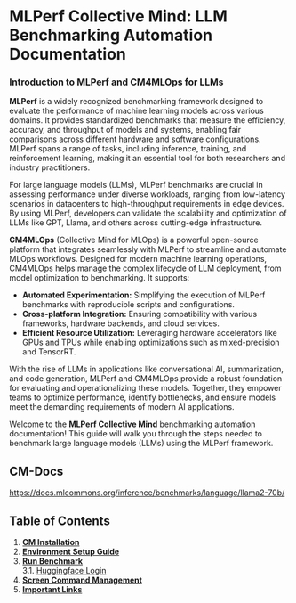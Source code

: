 # MLPerf Collective Mind: LLM Benchmarking Automation Documentation

### **Introduction to MLPerf and CM4MLOps for LLMs**

**MLPerf** is a widely recognized benchmarking framework designed to evaluate the performance of machine learning models across various domains. It provides standardized benchmarks that measure the efficiency, accuracy, and throughput of models and systems, enabling fair comparisons across different hardware and software configurations. MLPerf spans a range of tasks, including inference, training, and reinforcement learning, making it an essential tool for both researchers and industry practitioners.

For large language models (LLMs), MLPerf benchmarks are crucial in assessing performance under diverse workloads, ranging from low-latency scenarios in datacenters to high-throughput requirements in edge devices. By using MLPerf, developers can validate the scalability and optimization of LLMs like GPT, Llama, and others across cutting-edge infrastructure.

**CM4MLOps** (Collective Mind for MLOps) is a powerful open-source platform that integrates seamlessly with MLPerf to streamline and automate MLOps workflows. Designed for modern machine learning operations, CM4MLOps helps manage the complex lifecycle of LLM deployment, from model optimization to benchmarking. It supports:

- **Automated Experimentation:** Simplifying the execution of MLPerf benchmarks with reproducible scripts and configurations.
- **Cross-platform Integration:** Ensuring compatibility with various frameworks, hardware backends, and cloud services.
- **Efficient Resource Utilization:** Leveraging hardware accelerators like GPUs and TPUs while enabling optimizations such as mixed-precision and TensorRT.

With the rise of LLMs in applications like conversational AI, summarization, and code generation, MLPerf and CM4MLOps provide a robust foundation for evaluating and operationalizing these models. Together, they empower teams to optimize performance, identify bottlenecks, and ensure models meet the demanding requirements of modern AI applications.

Welcome to the **MLPerf Collective Mind** benchmarking automation documentation! This guide will walk you through the steps needed to benchmark large language models (LLMs) using the MLPerf framework.

## CM-Docs
https://docs.mlcommons.org/inference/benchmarks/language/llama2-70b/

## Table of Contents
1. **[CM Installation](https://github.com/KrArunT/CM-Docs/wiki/CM-Installation)** 
2. **[Environment Setup Guide](https://github.com/KrArunT/CM-Docs/wiki/Getting-started#environment-setup)**   
3. **[Run Benchmark](https://github.com/KrArunT/CM-Docs/wiki/Getting-started#run-benchmark)** \
3.1. [Huggingface Login](https://github.com/KrArunT/CM-Docs/wiki/Getting-started#hugging-face-login)
4. **[Screen Command Management](https://github.com/KrArunT/CM-Docs/wiki/Getting-started#screen-management)**   
5. **[Important Links](https://github.com/KrArunT/CM-Docs/wiki#important-links)**   
